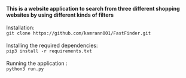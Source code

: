 **This is a website application to search from three different shopping websites by using different kinds of filters**
<br /><br />
Installation:<br /> `git clone https://github.com/kamrann001/FastFinder.git`
<br /><br />Installing the required dependencies: <br /> `pip3 install -r requirements.txt` <br /><br />
Running the application :
<br />  `python3 run.py`